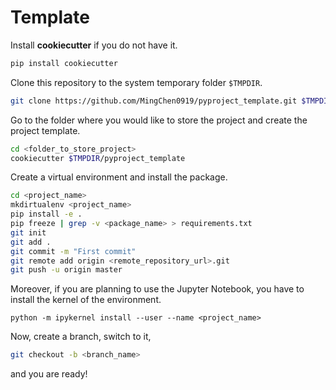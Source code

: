 # Template

Install **cookiecutter** if you do not have it.

```bash
pip install cookiecutter
```

Clone this repository to the system temporary folder `$TMPDIR`.

```bash
git clone https://github.com/MingChen0919/pyproject_template.git $TMPDIR/pyproject_template
```


Go to the folder where you would like to store the project and create the project template.

```bash
cd <folder_to_store_project>
cookiecutter $TMPDIR/pyproject_template
```

Create a virtual environment and install the package.

```bash
cd <project_name>
mkdirtualenv <project_name>
pip install -e .
pip freeze | grep -v <package_name> > requirements.txt
git init
git add .
git commit -m "First commit"
git remote add origin <remote_repository_url>.git
git push -u origin master
```

Moreover, if you are planning to use the Jupyter Notebook, you have to install the kernel of the environment.

``
python -m ipykernel install --user --name <project_name>
``

Now, create a branch, switch to it,

```bash
git checkout -b <branch_name>
```

and you are ready! 